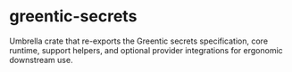 # greentic-secrets

Umbrella crate that re-exports the Greentic secrets specification, core runtime,
support helpers, and optional provider integrations for ergonomic downstream use.
